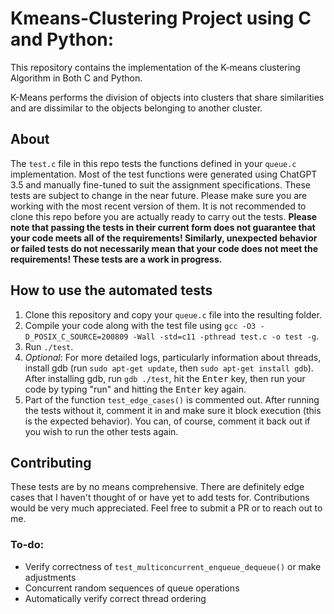 # Kmeans-Clustering Project using C and Python:
This repository contains the implementation of the K-means clustering Algorithm in Both C and Python. 

K-Means performs the division of objects into clusters that share similarities and are dissimilar to the objects belonging to another cluster. 
## About

The ```test.c``` file in this repo tests the functions defined in your ```queue.c``` implementation. Most of the test functions were generated using ChatGPT 3.5 and manually fine-tuned to suit the assignment specifications.
These tests are subject to change in the near future. Please make sure you are working with the most recent version of them. It is not recommended to clone this repo before you are actually ready to carry out the tests.
**Please note that passing the tests in their current form does not guarantee that your code meets all of the requirements! Similarly, unexpected behavior or failed tests do not necessarily mean that your code does not meet the requirements! These tests are a work in progress.**
## How to use the automated tests
1. Clone this repository and copy your ```queue.c``` file into the resulting folder.
2. Compile your code along with the test file using ```gcc -O3 -D_POSIX_C_SOURCE=200809 -Wall -std=c11 -pthread test.c -o test -g```.
3. Run ```./test```. 
4. *Optional*: For more detailed logs, particularly information about threads, install gdb (run ```sudo apt-get update```, then ```sudo apt-get install gdb```). After installing gdb, run ```gdb ./test```, hit the <kbd>Enter</kbd> key, then run your code by typing "run" and hitting the <kbd>Enter</kbd> key again.
5. Part of the function ```test_edge_cases()``` is commented out. After running the tests without it, comment it in and make sure it block execution (this is the expected behavior). You can, of course, comment it back out if you wish to run the other tests again.

## Contributing
These tests are by no means comprehensive. There are definitely edge cases that I haven't thought of or have yet to add tests for. Contributions would be very much appreciated. Feel free to submit a PR or to reach out to me.
### To-do:
- Verify correctness of ```test_multiconcurrent_enqueue_dequeue()``` or make adjustments
- Concurrent random sequences of queue operations
- Automatically verify correct thread ordering 
